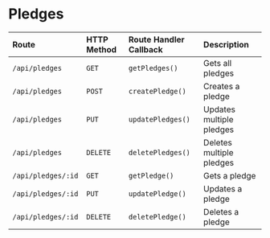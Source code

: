 # Pledges

| Route              | HTTP Method | Route Handler Callback | Description              |
| :---               | :---        | :---                   | :---                     |
| `/api/pledges`     | `GET`       | `getPledges()`         | Gets all pledges         |
| `/api/pledges`     | `POST`      | `createPledge()`       | Creates a pledge         |
| `/api/pledges`     | `PUT`       | `updatePledges()`      | Updates multiple pledges |
| `/api/pledges`     | `DELETE`    | `deletePledges()`      | Deletes multiple pledges |
| `/api/pledges/:id` | `GET`       | `getPledge()`          | Gets a pledge            |
| `/api/pledges/:id` | `PUT`       | `updatePledge()`       | Updates a pledge         |
| `/api/pledges/:id` | `DELETE`    | `deletePledge()`       | Deletes a pledge         |
